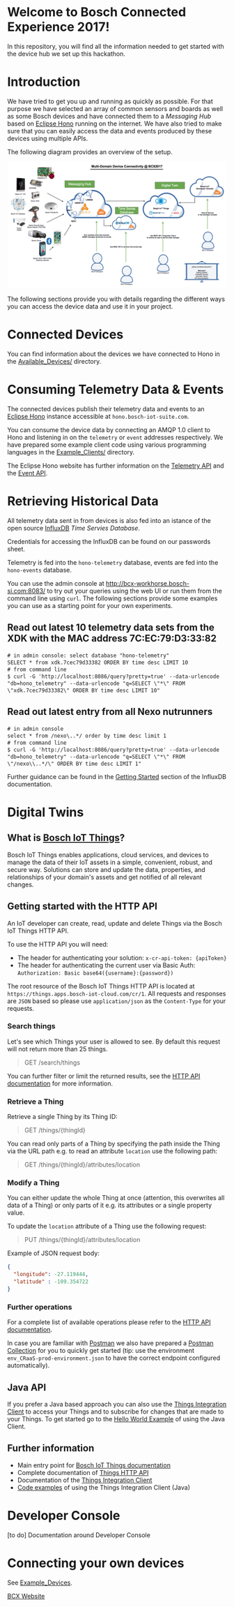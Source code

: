 # Welcome to Bosch Connected Experience 2017!

In this repository, you will find all the information needed to get started with the device hub we set up this hackathon.

# Introduction

We have tried to get you up and running as quickly as possible. For that purpose we have selected an array of common sensors and boards as well as some Bosch devices and have connected them to a *Messaging Hub* based on [Eclipse Hono](https://www.eclipse.org/hono) running on the internet. We have also tried to make sure that you can easily access the data and events produced by these devices using multiple APIs.

The following diagram provides an overview of the setup.

![Overview diagram](Overview.png "Overview diagram")

The following sections provide you with details regarding the different ways you can access the device data and use it in your project.

# Connected Devices

You can find information about the devices we have connected to Hono in the [Available_Devices/](Available_Devices/) directory.

# Consuming Telemetry Data & Events

The connected devices publish their telemetry data and events to an [Eclipse Hono](https://www.eclipse.org/hono/) instance accessible at `hono.bosch-iot-suite.com`.

You can consume the device data by connecting an AMQP 1.0 client to Hono and listening in on the `telemetry` or `event` addresses respectively. We have prepared some example client code using various programming languages in the [Example_Clients/](Example_Clients/) directory.

The Eclipse Hono website has further information on the [Telemetry API](https://www.eclipse.org/hono/api/Telemetry-API/) and the [Event API](https://www.eclipse.org/hono/api/Event-API/).

# Retrieving Historical Data

All telemetry data sent in from devices is also fed into an istance of the open source [InfluxDB](https://github.com/influxdata/influxdb) *Time Servies Database*.
 
Credentials for accessing the InfluxDB can be found on our passwords sheet.

Telemetry is fed into the `hono-telemetry` database, events are fed into the `hono-events` database.

You can use the admin console at http://bcx-workhorse.bosch-si.com:8083/ to try out your queries using the web UI
or run them from the command line using `curl`. The following sections provide some examples you can use as a starting point for your own experiments.

## Read out latest 10 telemetry data sets from the XDK with the MAC address 7C:EC:79:D3:33:82

```
# in admin console: select database "hono-telemetry"
SELECT * from xdk.7cec79d33382 ORDER BY time desc LIMIT 10
# from command line
$ curl -G 'http://localhost:8086/query?pretty=true' --data-urlencode "db=hono_telemetry" --data-urlencode "q=SELECT \"*\" FROM \"xdk.7cec79d33382\" ORDER BY time desc LIMIT 10"
```

## Read out latest entry from all Nexo nutrunners

```
# in admin console
select * from /nexo\..*/ order by time desc limit 1
# from command line
$ curl -G 'http://localhost:8086/query?pretty=true' --data-urlencode "db=hono_telemetry" --data-urlencode "q=SELECT \"*\" FROM \"/nexo\\..*/\" ORDER BY time desc LIMIT 1"
```

Further guidance can be found in the [Getting Started](https://docs.influxdata.com/influxdb/v1.2/introduction/getting_started/) section of the InfluxDB documentation.

# Digital Twins

## What is [Bosch IoT Things](https://things.apps.bosch-iot-cloud.com/)?

Bosch IoT Things enables applications, cloud services, and devices to manage the data of their IoT assets in a simple, convenient, robust, and secure way. Solutions can store and update the data, properties, and relationships of your domain's assets and get notified of all relevant changes.

## Getting started with the HTTP API

An IoT developer can create, read, update and delete Things via the Bosch IoT Things HTTP API. 

To use the HTTP API you will need:

 * The header for authenticating your solution: ``x-cr-api-token: {apiToken}``
 * The header for authenticating the current user via Basic Auth: ``Authorization: Basic base64({username}:{password})``

The root resource of the Bosch IoT Things HTTP API is located at ``https://things.apps.bosch-iot-cloud.com/cr/1``.
All requests and responses are ``JSON`` based so please use ``application/json`` as the ``Content-Type`` for your 
requests.

### Search things
Let's see which Things your user is allowed to see. By default this request will not return more than 25 things.

> GET /search/things

You can further filter or limit the returned results, see the 
[HTTP API documentation](https://things.apps.bosch-iot-cloud.com/documentation/rest/#) for more information.

### Retrieve a Thing
Retrieve a single Thing by its Thing ID:

> GET /things/{thingId}

You can read only parts of a Thing by specifying the path inside the Thing via the URL path e.g. to read an 
attribute ``location`` use the following path:

> GET /things/{thingId}/attributes/location

### Modify a Thing

You can either update the whole Thing at once (attention, this overwrites all data of a Thing) or only parts of it 
e.g. its attributes or a single property value. 

To update the ``location`` attribute of a Thing use the following request:
> PUT /things/{thingId}/attributes/location

Example of JSON request body:
```json
{
  "longitude": -27.119444,
  "latitude" : -109.354722
}
```
### Further operations

For a complete list of available operations please refer to the 
[HTTP API documentation](https://things.apps.bosch-iot-cloud.com/documentation/rest/#).

In case you are familiar with [Postman](https://www.getpostman.com/) we also have prepared a 
[Postman Collection](https://github.com/bsinno/iot-things-examples/tree/master/postman-collection)
for you to quickly get started (tip: use the environment ``env_CRaaS-prod-environment.json`` to have the correct 
endpoint configured automatically).

## Java API

If you prefer a Java based approach you can also use the 
[Things Integration Client](https://cr.apps.bosch-iot-cloud.com/dokuwiki/doku.php?id=005_dev_guide:005_java_api:005_java_api) 
to access your Things and to subscribe for changes that are made to your Things.
To get started go to the 
[Hello World Example](https://things.apps.bosch-iot-cloud.com/dokuwiki/doku.php?id=005_dev_guide:tutorial:000_hello_world)
of using the Java Client.

## Further information
* Main entry point for 
[Bosch IoT Things documentation](https://things.apps.bosch-iot-cloud.com/dokuwiki/doku.php?id=start)
* Complete documentation of [Things HTTP API](https://cr.apps.bosch-iot-cloud.com/documentation/rest/#)
* Documentation of the 
[Things Integration Client](https://cr.apps.bosch-iot-cloud.com/dokuwiki/doku.php?id=005_dev_guide:005_java_api:005_java_api)
* [Code examples](https://github.com/bsinno/iot-things-examples) of using the Things Integration Client (Java)

# Developer Console

[to do] Documentation around Developer Console

# Connecting your own devices

See [Example_Devices](Example_Devices/).


[BCX Website](http://bcw.bosch-si.com/berlin/bcw-hackathon/) 
